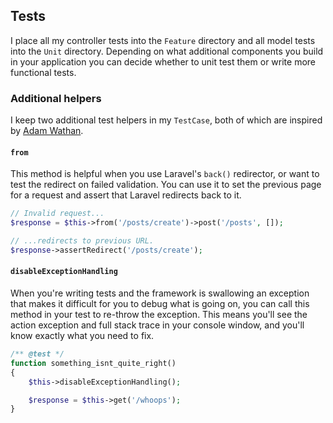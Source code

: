 ## Tests

I place all my controller tests into the `Feature` directory and all model tests into the `Unit` directory. Depending on what additional components you build in your application you can decide whether to unit test them or write more functional tests.

### Additional helpers

I keep two additional test helpers in my `TestCase`, both of which are inspired by [Adam Wathan](https://twitter.com/adamwathan).

#### `from`

This method is helpful when you use Laravel's `back()` redirector, or want to test the redirect on failed validation. You can use it to set the previous page for a request and assert that Laravel redirects back to it.

```php
// Invalid request...
$response = $this->from('/posts/create')->post('/posts', []);

// ...redirects to previous URL.
$response->assertRedirect('/posts/create');
```

#### `disableExceptionHandling`

When you're writing tests and the framework is swallowing an exception that makes it difficult for you to debug what is going on, you can call this method in your test to re-throw the exception. This means you'll see the action exception and full stack trace in your console window, and you'll know exactly what you need to fix.

```php
/** @test */
function something_isnt_quite_right()
{
    $this->disableExceptionHandling();

    $response = $this->get('/whoops');
}
```
